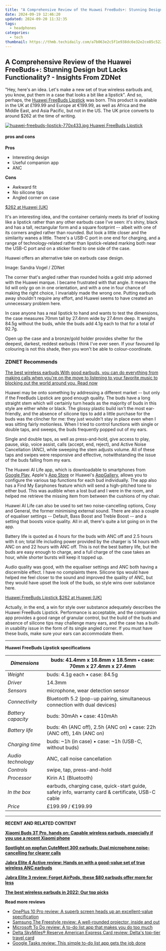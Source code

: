 ```yaml
---
title: "A Comprehensive Review of the Huawei FreeBuds+: Stunning Design but Lacks Functionality? - Insights From ZDNet"
date: 2024-09-19 12:46:20
updated: 2024-09-20 11:32:35
tags:
  - headphones
categories:
  - tech
thumbnail: https://thmb.techidaily.com/a7b063e2c5f1e938dc6e32e2ce85c52239dfc8e7739a5c0ead2c07ab91e735b6.png
---
```


## A Comprehensive Review of the Huawei FreeBuds+: Stunning Design but Lacks Functionality? - Insights From ZDNet

"Hey, here's an idea. Let's make a new set of true wireless earbuds and, you know, put them in a case that looks a bit like a lipstick". And so, perhaps, the [Huawei FreeBuds Lipstick](https://consumer.huawei.com/uk/headphones/freebuds-lipstick/) was born. This product is available in the UK at £199.99 and Europe at €199.99, as well as Africa and the Middle East, and Asia Pacific, but not in the US. The UK price converts to around $262 at the time of writing. 

[![huawei-freebuds-lipstick-770x433.jpg](https://www.zdnet.com/a/img/2022/04/06/0e2b0d5f-094c-48ad-bdd5-d4dc7cec7216/huawei-freebuds-lipstick-770x433.jpg) Huawei FreeBuds Lipstick](https://consumer.huawei.com/uk/headphones/freebuds-lipstick/buy/) 

#### pros and cons

**Pros** 
* Interesting design
* Useful companion app
* ANC

**Cons** 
* Awkward fit
* No silicone tips
* Angled corner on case

[$262 at Huawei (UK)](https://consumer.huawei.com/uk/headphones/freebuds-lipstick/buy/)

It's an interesting idea, and the container certainly meets its brief of looking like a lipstick rather than any other earbuds case I've seen: it's shiny, black and has a tall, rectangular form and a square footprint -- albeit with one of its corners angled rather than rounded. But look a little closer and the similarity wanes a little. There's a USB-C port in one end for charging, and a range of technology-related rather than lipstick-related marking both near the USB-C port and on a sticker fixed to one side of the case. 

Huawei offers an alternative take on earbuds case design.

Image: Sandra Vogel / ZDNet

The corner that's angled rather than rounded holds a gold strip adorned with the Huawei marque. I became frustrated with that angle. It means the lid will only go on in one orientation, and with a one in four chance of making the right choice, I invariably made the wrong one. Putting earbuds away shouldn't require any effort, and Huawei seems to have created an unnecessary problem here. 

In case anyone has a real lipstick to hand and wants to test the dimensions, the case measures 70mm tall by 27.4mm wide by 27.4mm deep. It weighs 84.5g without the buds, while the buds add 4.1g each to that for a total of 92.7g. 

Open up the case and a bronze/gold holder provides shelter for the deepest, darkest, reddest earbuds I think I've ever seen. If your favoured lip colouring is not this shade, then you won't be able to colour-coordinate. 

### **ZDNET** Recommends

[The best wireless earbuds With good earbuds, you can do everything from making calls when you're on the move to listening to your favorite music to blocking out the world around you.  Read now](https://www.zdnet.com/article/best-wireless-earbuds/)

Huawei may be onto something by addressing a different market -- but only if the FreeBuds Lipstick are good enough quality. The buds have a long straight stem which will certainly turn heads as the majority of buds in this style are either white or black. The glossy plastic build isn't the most ear-friendly, and the absence of silicone tips to add a little purchase for the buds was the clincher for me: they just wouldn't stay in place even when I was sitting fairly motionless. When I tried to control functions with single or double taps, and sweeps, the buds frequently popped out of my ears. 

Single and double taps, as well as press-and-hold, give access to play, pause, skip, voice assist, calls (accept, end, reject), and Active Noise Cancellation (ANC), while sweeping the stem adjusts volume. All of these taps and swipes were responsive and effective, notwithstanding the issue of the buds falling from my ears. 

The Huawei AI Life app, which is downloadable to smartphones from [Google Play](https://play.google.com/store/apps/details?id=com.huaweioverseas.smarthome&hl=en%5FGB&gl=US), Apple's [App Store](https://apps.apple.com/us/app/huawei-ai-life/id1266194141) or Huawei's [AppGallery](https://appgallery.huawei.com/app/C10406921), allows you to configure the various tap functions for each bud individually. The app also has a Find My Earphones feature which will send a high-pitched tone to either bud. This was audible when a lost bud and I were in the room, and helped me retrieve the missing item from between the cushions of my chair. 

Huawei AI Life can also be used to set two noise-cancelling options, Cosy and General, the former minimising external sound. There are also a couple of equaliser settings -- Default, Bass Boost and Treble Boost -- and a setting that boosts voice quality. All in all, there's quite a lot going on in the app. 

Battery life is quoted as 4 hours for the buds with ANC off and 2.5 hours with it on; total life including power provided by the charger is 14 hours with ANC on and 22 hours with ANC off. This is not the best battery life, but the buds are easy enough to charge, and a full charge of the case takes an hour, while shorter bursts will keep it topped up. 

Audio quality was good, with the equaliser settings and ANC both having a discernible effect. I have no complaints there. Silicone tips would have helped me feel closer to the sound and improved the quality of ANC, but they would have upset the look of the buds, so style wins over substance here. 

[Huawei FreeBuds Lipstick $262 at Huawei (UK)](https://consumer.huawei.com/uk/headphones/freebuds-lipstick/buy/)

Actually, in the end, a win for style over substance adequately describes the Huawei FreeBuds Lipstick. Performance is acceptable, and the companion app provides a good range of granular control, but the build of the buds and absence of silicone tips may challenge many ears, and the case has a built-in usability issue in the form of its single angled corner. If you must have these buds, make sure your ears can accommodate them. 

---

**Huawei FreeBuds Lipstick specifications**

| _Dimensions_       | buds: 41.4mm x 16.8mm x 18.5mm • case: 70mm x 27.4mm x 27.4mm                                    |
| ------------------ | ------------------------------------------------------------------------------------------------ |
| _Weight_           | buds: 4.1g each • case: 84.5g                                                                    |
| _Driver_           | 14.3mm                                                                                           |
| _Sensors_          | microphone, wear detection sensor                                                                |
| _Connectivity_     | Bluetooth 5.2 (pop-up pairing, simultaneous connection with dual devices)                        |
| _Battery capacity_ | buds: 30mAh • case: 410mAh                                                                       |
| _Battery life_     | buds: 4h (ANC off), 2.5h (ANC on) • case: 22h (ANC off), 14h (ANC on)                            |
| _Charging time_    | buds: \~1h (in case) • case: \~1h (USB-C, without buds)                                          |
| _Audio technology_ | ANC, call noise cancellation                                                                     |
| _Controls_         | swipe, tap, press-and-hold                                                                       |
| _Processor_        | Kirin A1 (Bluetooth)                                                                             |
| _In the box_       | earbuds, charging case, quick-start guide, safety info, warranty card & certificate, USB-C cable |
| _Price_            | £199.99 / €199.99                                                                                |

---

**RECENT AND RELATED CONTENT**

[**Xiaomi Buds 3T Pro, hands on: Capable wireless earbuds, especially if you use a recent Xiaomi phone**](https://www.zdnet.com/article/xiaomi-buds-3t-pro-hands-on/)

[**Spotlight on eppfun CuteMeet 300 earbuds: Dual microphone noise-cancelling for clearer calls**](https://www.zdnet.com/article/spotlight-on-eppfun-cutemeet-300-earbuds-dual-microphone-noise-cancelling-for-clearer-calls-and-audio/)

[**Jabra Elite 4 Active review: Hands on with a good-value set of true wireless ANC earbuds**](https://www.zdnet.com/article/jabra-elite-4-active-review/)

[**Jabra Elite 3 review: Forget AirPods, these $80 earbuds offer more for less**](https://www.zdnet.com/product/jabra-elite-3-true-wireless-earphones-with-mic/)

[**The best wireless earbuds in 2022: Our top picks**](https://www.zdnet.com/article/best-wireless-earbuds/)

**Read more reviews**

* [OnePlus 10 Pro review: A superb screen heads up an excellent-value specification](https://www.zdnet.com/article/oneplus-10-pro-review/)
* [Samsung The Freestyle review: A well-rounded projector, inside and out](https://www.zdnet.com/home-and-office/home-entertainment/samsung-the-freestyle-review/)
* [Microsoft To Do review: A to-do list app that makes you do too much](https://www.zdnet.com/article/microsoft-to-do-review/)
* [Delta SkyMiles® Reserve American Express Card review: Delta's top-tier travel card](https://www.zdnet.com/finance/credit-cards/delta-skymilesr-reserve-american-express-card-review/)
* [Google Tasks review: This simple to-do list app gets the job done](https://www.zdnet.com/article/google-tasks-review/)

<ins class="adsbygoogle"
     style="display:block"
     data-ad-format="autorelaxed"
     data-ad-client="ca-pub-7571918770474297"
     data-ad-slot="1223367746"></ins>



<ins class="adsbygoogle"
     style="display:block"
     data-ad-client="ca-pub-7571918770474297"
     data-ad-slot="8358498916"
     data-ad-format="auto"
     data-full-width-responsive="true"></ins>
